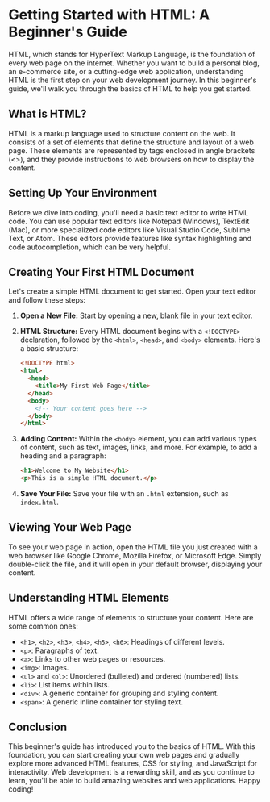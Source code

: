 # Getting Started with HTML: A Beginner's Guide

HTML, which stands for HyperText Markup Language, is the foundation of every web page on the internet. Whether you want to build a personal blog, an e-commerce site, or a cutting-edge web application, understanding HTML is the first step on your web development journey. In this beginner's guide, we'll walk you through the basics of HTML to help you get started.

## What is HTML?

HTML is a markup language used to structure content on the web. It consists of a set of elements that define the structure and layout of a web page. These elements are represented by tags enclosed in angle brackets (<>), and they provide instructions to web browsers on how to display the content.

## Setting Up Your Environment

Before we dive into coding, you'll need a basic text editor to write HTML code. You can use popular text editors like Notepad (Windows), TextEdit (Mac), or more specialized code editors like Visual Studio Code, Sublime Text, or Atom. These editors provide features like syntax highlighting and code autocompletion, which can be very helpful.

## Creating Your First HTML Document

Let's create a simple HTML document to get started. Open your text editor and follow these steps:

1. **Open a New File:** Start by opening a new, blank file in your text editor.

2. **HTML Structure:** Every HTML document begins with a `<!DOCTYPE>` declaration, followed by the `<html>`, `<head>`, and `<body>` elements. Here's a basic structure:

    ```html
    <!DOCTYPE html>
    <html>
      <head>
        <title>My First Web Page</title>
      </head>
      <body>
        <!-- Your content goes here -->
      </body>
    </html>
    ```

3. **Adding Content:** Within the `<body>` element, you can add various types of content, such as text, images, links, and more. For example, to add a heading and a paragraph:

    ```html
    <h1>Welcome to My Website</h1>
    <p>This is a simple HTML document.</p>
    ```

4. **Save Your File:** Save your file with an `.html` extension, such as `index.html`.

## Viewing Your Web Page

To see your web page in action, open the HTML file you just created with a web browser like Google Chrome, Mozilla Firefox, or Microsoft Edge. Simply double-click the file, and it will open in your default browser, displaying your content.

## Understanding HTML Elements

HTML offers a wide range of elements to structure your content. Here are some common ones:

- `<h1>`, `<h2>`, `<h3>`, `<h4>`, `<h5>`, `<h6>`: Headings of different levels.
- `<p>`: Paragraphs of text.
- `<a>`: Links to other web pages or resources.
- `<img>`: Images.
- `<ul>` and `<ol>`: Unordered (bulleted) and ordered (numbered) lists.
- `<li>`: List items within lists.
- `<div>`: A generic container for grouping and styling content.
- `<span>`: A generic inline container for styling text.

## Conclusion

This beginner's guide has introduced you to the basics of HTML. With this foundation, you can start creating your own web pages and gradually explore more advanced HTML features, CSS for styling, and JavaScript for interactivity. Web development is a rewarding skill, and as you continue to learn, you'll be able to build amazing websites and web applications. Happy coding!